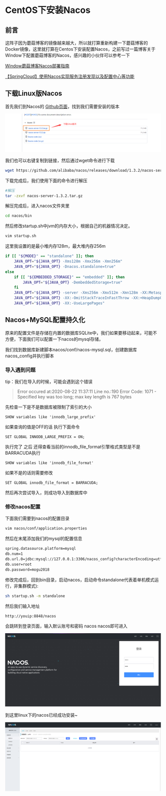 # CentOS下安装Nacos

## 前言

这阵子因为蘑菇博客的镜像越来越大，所以就打算重新构建一下蘑菇博客的Docker镜像，这里就打算在Centos下安装配置Nacos，之前写过一篇博客关于Window下配置蘑菇博客的Nacos，感兴趣的小伙伴可以参考一下

[Window蘑菇博客Nacos部署指南](http://moguit.cn/#/info?blogUid=8dc52bd61e36fa56cfc7699815375572)

[【SpringCloud】使用Nacos实现服务注册发现以及配置中心等功能](http://moguit.cn/#/info?blogUid=e6e619349d31dded928c9265c5a9c672)

## 下载Linux版Nacos

首先我们到Nacos的 [Github页面](https://github.com/alibaba/nacos/releases)，找到我们需要安装的版本


![image-20200822112106696](images/image-20200822112106696.png)

我们也可以右键复制到链接，然后通过wget命令进行下载

```bash
wget https://github.com/alibaba/nacos/releases/download/1.3.2/nacos-server-1.3.2.tar.gz
```

下载完成后，我们使用下面的命令进行解压

```bash
#解压
tar -zxvf nacos-server-1.3.2.tar.gz
```

解压完成后，进入nacos文件夹里

```bash
cd nacos/bin
```

然后修改startup.sh中jvm的内存大小，根据自己的机器情况决定。

```bash
vim startup.sh
```

这里我设置的是最小堆内存128m，最大堆内存256m

```bash
if [[ "${MODE}" == "standalone" ]]; then
    JAVA_OPT="${JAVA_OPT} -Xms128m -Xmx256m -Xmn256m"
    JAVA_OPT="${JAVA_OPT} -Dnacos.standalone=true"
else
    if [[ "${EMBEDDED_STORAGE}" == "embedded" ]]; then
        JAVA_OPT="${JAVA_OPT} -DembeddedStorage=true"
    fi
    JAVA_OPT="${JAVA_OPT} -server -Xms256m -Xmx512m -Xmn128m -XX:MetaspaceSize=128m -XX:MaxMetaspaceSize=320m"
    JAVA_OPT="${JAVA_OPT} -XX:-OmitStackTraceInFastThrow -XX:+HeapDumpOnOutOfMemoryError -XX:HeapDumpPath=${BASE_DIR}/logs/java_heapdump.hprof"
    JAVA_OPT="${JAVA_OPT} -XX:-UseLargePages"
```

## Nacos+MySQL配置持久化

原来的配置文件是存储在内置的数据库SQLite中，我们如果要移动起来，可能不方便，下面我们可以配置一下nacos的mysql存储，

我们找到数据库新建脚本nacos/conf/nacos-mysql.sql，创建数据库nacos_config并执行脚本

### 导入遇到问题

tip：我们在导入的时候，可能会遇到这个错误

>Error occured at:2020-08-22 11:37:11
>Line no.:190
>Error Code: 1071 - Specified key was too long; max key length is 767 bytes

先检查一下是不是数据库被限制了索引的大小

```
SHOW variables like 'innodb_large_prefix'
```

如果查询的值是OFF的话 执行下面命令

```
SET GLOBAL INNODB_LARGE_PREFIX = ON;
```

执行完了 之后 还得查看当前的innodb_file_format引擎格式类型是不是BARRACUDA执行

```
SHOW variables like 'innodb_file_format'
```

如果不是的话则需要修改

```
SET GLOBAL innodb_file_format = BARRACUDA;
```

然后再次尝试导入，则成功导入到数据库中

### 修改nacos配置

下面我们需要到nacos的配置目录

```bash
vim nacos/conf/application.properties
```

然后在末尾添加我们的mysql的配置信息

```bash
spring.datasource.platform=mysql
db.num=1
db.url.0=jdbc:mysql://127.0.0.1:3306/nacos_config?characterEncoding=utf8&connectTimeout=1000&socketTimeout=3000&autoReconnect=true&useUnicode=true&useSSL=false&serverTimezone=UTC
db.user=root
db.password=mogu2018
```

修改完成后，回到bin目录，启动nacos，启动命令standalone代表着单机模式运行，非集群模式):

```bash
sh startup.sh -m standalone
```

然后我们输入地址

```bash
http://youip:8848/nacos
```

会跳转到登录页面，输入默认账号和密码  nacos  nacos即可进入


![image-20200822115650579](images/image-20200822115650579.png)



到这里linux下的nacos已经成功安装~


![image-20200822120856725](images/image-20200822120856725.png)